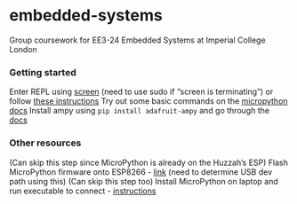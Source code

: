 # embedded-systems
Group coursework for EE3-24 Embedded Systems at Imperial College London

### Getting started
Enter REPL using [screen](https://micropython.org/resources/docs/en/latest/wipy/wipy/tutorial/repl.html) (need to use sudo if “screen is terminating”) or follow [these instructions](https://learn.adafruit.com/micropython-basics-how-to-load-micropython-on-a-board/serial-terminal?view=all#serial-terminal)
Try out some basic commands on the [micropython docs](https://docs.micropython.org/en/latest/esp8266/esp8266/quickref.html)
Install ampy using `pip install adafruit-ampy` and go through the [docs](https://learn.adafruit.com/micropython-basics-load-files-and-run-code/overview)

### Other resources
(Can skip this step since MicroPython is already on the Huzzah’s ESP) 
Flash MicroPython firmware onto ESP8266 - [link](https://docs.micropython.org/en/latest/esp8266/esp8266/tutorial/intro.html) (need to determine USB dev path using this)
(Can skip this step too)
Install MicroPython on laptop and run executable to connect - [instructions](http://unix.stackexchange.com/questions/144029/command-to-determine-ports-of-a-device-like-dev-ttyusb0)
